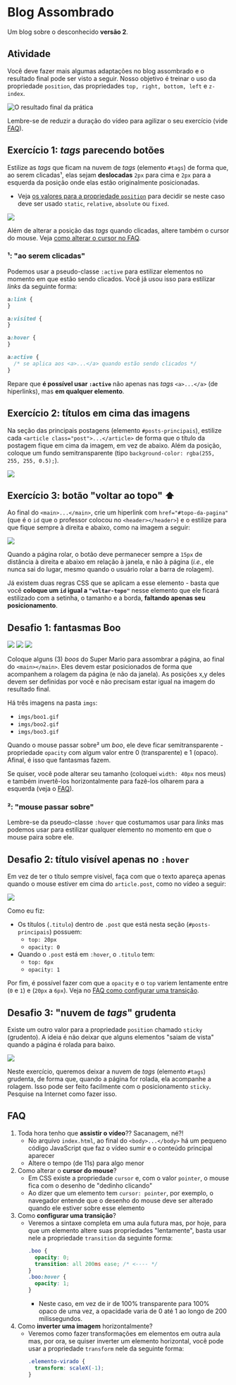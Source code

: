 # Blog Assombrado

Um blog sobre o desconhecido **versão 2**.

## Atividade

Você deve fazer mais algumas adaptações no blog assombrado e o resultado final pode ser visto a seguir. Nosso objetivo é treinar o uso da propriedade `position`, das propriedades `top, right, bottom, left` e `z-index`.

![O resultado final da prática](resultado.png)

Lembre-se de reduzir a duração do vídeo para agilizar o seu exercício (vide [FAQ](#faq)).

## Exercício 1: _tags_ parecendo botões

Estilize as _tags_ que ficam na nuvem de _tags_ (elemento `#tags`) de forma que, ao serem clicadas¹, elas sejam **deslocadas** `2px` para cima e `2px` para a esquerda da posição onde elas estão originalmente posicionadas.

- Veja [os valores para a propriedade `position`][propriedade-position] para decidir se neste caso deve ser usado `static`, `relative`, `absolute` ou `fixed`.

![](imgs/tags-como-botoes.gif)


Além de alterar a posição das _tags_ quando clicadas, altere também o cursor do mouse. Veja [como alterar o cursor no FAQ](#faq).

### ¹: "ao serem clicadas"

Podemos usar a pseudo-classe `:active` para estilizar elementos no momento em que estão sendo clicados. Você já usou isso para estilizar _links_ da seguinte forma:

```css
a:link {
}

a:visited {
}

a:hover {
}

a:active {
  /* se aplica aos <a>...</a> quando estão sendo clicados */
}
```

Repare que **é possível usar `:active`** não apenas nas _tags_ `<a>...</a>` (de hiperlinks), mas **em qualquer elemento**.

## Exercício 2: títulos em cima das imagens

Na seção das principais postagens (elemento `#posts-principais`), estilize cada `<article class="post">...</article>` de forma que o título da postagem fique em cima da imagem, em vez de abaixo. Além da posição, coloque um fundo semitransparente (tipo `background-color: rgba(255, 255, 255, 0.5);`).

![](imgs/titulos-nas-imagens.png)


## Exercício 3: botão "voltar ao topo" ⬆️

Ao final do `<main>...</main>`, crie um hiperlink com `href="#topo-da-pagina"` (que é o `id` que o professor colocou no `<header></header>`) e o estilize para que fique sempre à direita e abaixo, como na imagem a seguir:

![](imgs/botao-voltar-ao-topo.png)

Quando a página rolar, o botão deve permanecer sempre a `15px` de distância à direita e abaixo em relação à janela, e não à página (_i.e._, ele nunca sai do lugar, mesmo quando o usuário rolar a barra de rolagem).

Já existem duas regras CSS que se aplicam a esse elemento - basta que você **coloque um `id` igual a `"voltar-topo"`** nesse elemento que ele ficará estilizado com a setinha, o tamanho e a borda, **faltando apenas seu posicionamento**.


## Desafio 1: fantasmas **Boo**

![](imgs/boo1.gif)
![](imgs/boo2.gif)
![](imgs/boo3.gif)

Coloque alguns (3) _boos_ do Super Mario para assombrar a página, ao final do `<main></main>`. Eles devem estar posicionados de forma que acompanhem a rolagem da página (e não da janela). As posições x,y deles devem ser definidas por você e não precisam estar igual na imagem do resultado final.

Há três imagens na pasta `imgs`:

- `imgs/boo1.gif`
- `imgs/boo2.gif`
- `imgs/boo3.gif`

Quando o mouse passar sobre² um _boo_, ele deve ficar semitransparente - propriedade `opacity` com algum valor entre 0 (transparente) e 1 (opaco). Afinal, é isso que fantasmas fazem.

Se quiser, você pode alterar seu tamanho (coloquei `width: 40px` nos meus) e também invertê-los horizontalmente para fazê-los olharem para a esquerda (veja o [FAQ](#faq)).

<!-- Ao terminar de estilizá-los, coloque uma classe `boo` em seus elementos de imagens e, então, inclua o arquivo `boos.js` na página. Veja [como incluir um arquivo JavaScript no FAQ](#faq). -->

### ²: "mouse passar sobre"

Lembre-se da pseudo-classe `:hover` que costumamos usar para _links_ mas podemos usar para estilizar qualquer elemento no momento em que o mouse paira sobre ele.

## Desafio 2: título visível apenas no `:hover`

Em vez de ter o título sempre visível, faça com que o texto apareça apenas quando o mouse estiver em cima do `article.post`, como no vídeo a seguir:

![](imgs/titulos-nas-imagens.gif)

Como eu fiz:

- Os títulos (`.titulo`) dentro de `.post` que está nesta seção (`#posts-principais`) possuem:
  - `top: 20px`
  - `opacity: 0`  
- Quando o `.post` está em `:hover`, o `.titulo` tem:
  - `top: 6px`
  - `opacity: 1`

Por fim, é possível fazer com que a `opacity` e o `top` variem lentamente entre (`0` e `1`) e (`20px` a `6px`). Veja no [FAQ como configurar uma transição](#faq).


## Desafio 3: "nuvem de _tags_" grudenta

Existe um outro valor para a propriedade `position` chamado `sticky` (grudento). A ideia é não deixar que alguns elementos "saiam de vista" quando a página é rolada para baixo.

![](imgs/nuvem-sticky.gif)

Neste exercício, queremos deixar a nuvem de _tags_ (elemento `#tags`) grudenta, de forma que, quando a página for rolada, ela acompanhe a rolagem. Isso pode ser feito facilmente com o posicionamento `sticky`. Pesquise na Internet como fazer isso.



## FAQ

1. Toda hora tenho que **assistir o vídeo**?? Sacanagem, né?!
   - No arquivo `index.html`, ao final do `<body>...</body>` há um pequeno
     código JavaScript que faz o vídeo sumir e o conteúdo principal aparecer
   - Altere o tempo (de 11s) para algo menor
1. Como alterar o **cursor do mouse**?
   - Em CSS existe a propriedade `cursor` e, com o valor `pointer`, o mouse fica com o desenho de "dedinho clicando"
   - Ao dizer que um elemento tem `cursor: pointer`, por exemplo, o navegador entende que o desenho do mouse deve ser alterado quando ele estiver sobre esse elemento
1. Como **configurar uma transição**?
   - Veremos a sintaxe completa em uma aula futura mas, por hoje, para que um elemento altere suas propriedades "lentamente", basta usar nele a propriedade `transition` da seguinte forma:
     ```css
     .boo {
       opacity: 0;
       transition: all 200ms ease; /* <---- */
     }
     .boo:hover {
       opacity: 1;
     }
     ```
     - Neste caso, em vez de ir de 100% transparente para 100% opaco de uma vez, a opacidade varia de 0 até 1 ao longo de 200 milissegundos.
1. Como **inverter uma imagem** horizontalmente?
   - Veremos como fazer transformações em elementos em outra aula mas, por ora, se quiser inverter um elemento horizontal, você pode usar a propriedade `transform` nele da seguinte forma:
     ```css
     .elemento-virado {
       transform: scaleX(-1);
     }
     ```

<!-- 1. Como incluir um **arquivo JavaScript**?
   Para incluir um arquivo JavaScript em uma página HTML, basta usar a _tag_ `<script src="..."></script>` e passar, no atributo `src`, o caminho para o arquivo:
   ```html
   <script src="caminho-para-arquivo.js"></script>
   ``` -->




[propriedade-position]: https://fegemo.github.io/cefet-front-end/
